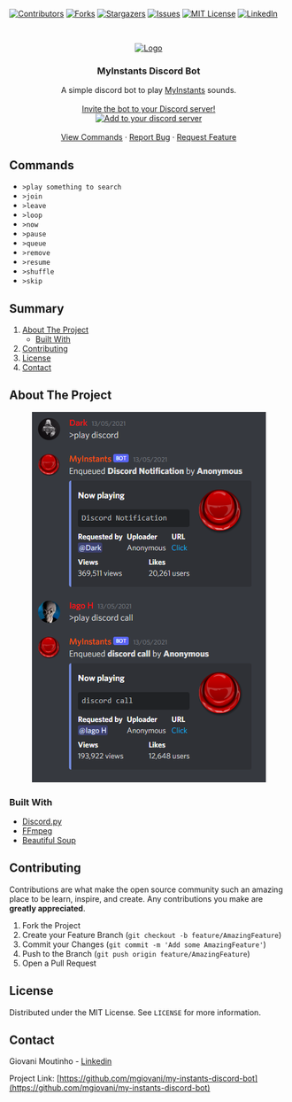 [![Contributors][contributors-shield]][contributors-url]
[![Forks][forks-shield]][forks-url]
[![Stargazers][stars-shield]][stars-url]
[![Issues][issues-shield]][issues-url]
[![MIT License][license-shield]][license-url]
[![LinkedIn][linkedin-shield]][linkedin-url]



<br />
<p align="center">
  <a href="https://github.com/mgiovani/my-instants-discord-bot">
    <img src="https://images-na.ssl-images-amazon.com/images/I/61LNAo2K9RL.png" alt="Logo" width="256" height="256">
  </a>

  <h3 align="center">MyInstants Discord Bot</h3>

  <p align="center">
    A simple discord bot to play <a href="https://www.myinstants.com/">MyInstants</a> sounds.
    <br />
    <br />
    <a href="https://discord.com/api/oauth2/authorize?client_id=836019264124354571&permissions=2150747200&scope=bot">
        Invite the bot to your Discord server!
        <br />
        <img src="https://discord.com/assets/e4923594e694a21542a489471ecffa50.svg" alt="Add to your discord server" height="100">
    </a>
    <br />
    <br />
    <a href="#commands">View Commands</a>
    ·
    <a href="https://github.com/mgiovani/my-instants-discord-bot/issues">Report Bug</a>
    ·
    <a href="https://github.com/mgiovani/my-instants-discord-bot/issues">Request Feature</a>
  </p>
</p>


## Commands

- ``>play something to search``
- ``>join``
- ``>leave``
- ``>loop``
- ``>now``
- ``>pause``
- ``>queue``
- ``>remove``
- ``>resume``
- ``>shuffle``
- ``>skip``

## Summary

<ol>
<li>
    <a href="#about-the-project">About The Project</a>
    <ul>
    <li><a href="#built-with">Built With</a></li>
    </ul>
</li>
<li><a href="#contributing">Contributing</a></li>
<li><a href="#license">License</a></li>
<li><a href="#contact">Contact</a></li>
</ol>


## About The Project

<div align="center">
  <img src="images/bot-play.png" alt="Project screenshot" >
</div>

### Built With

* [Discord.py](https://discordpy.readthedocs.io/en/stable/)
* [FFmpeg](https://www.ffmpeg.org/)
* [Beautiful Soup](https://pypi.org/project/beautifulsoup4/)


## Contributing

Contributions are what make the open source community such an amazing place to be learn, inspire, and create. Any contributions you make are **greatly appreciated**.

1. Fork the Project
2. Create your Feature Branch (`git checkout -b feature/AmazingFeature`)
3. Commit your Changes (`git commit -m 'Add some AmazingFeature'`)
4. Push to the Branch (`git push origin feature/AmazingFeature`)
5. Open a Pull Request



## License

Distributed under the MIT License. See `LICENSE` for more information.



## Contact

Giovani Moutinho - [Linkedin](https://www.linkedin.com/in/mgiovani/)

Project Link: [https://github.com/mgiovani/my-instants-discord-bot](https://github.com/mgiovani/my-instants-discord-bot)



[contributors-shield]: https://img.shields.io/github/contributors/mgiovani/my-instants-discord-bot.svg?style=for-the-badge
[contributors-url]: https://github.com/mgiovani/my-instants-discord-bot/graphs/contributors
[forks-shield]: https://img.shields.io/github/forks/mgiovani/my-instants-discord-bot.svg?style=for-the-badge
[forks-url]: https://github.com/mgiovani/my-instants-discord-bot/network/members
[stars-shield]: https://img.shields.io/github/stars/mgiovani/my-instants-discord-bot.svg?style=for-the-badge
[stars-url]: https://github.com/mgiovani/my-instants-discord-bot/stargazers
[issues-shield]: https://img.shields.io/github/issues/mgiovani/my-instants-discord-bot.svg?style=for-the-badge
[issues-url]: https://github.com/mgiovani/my-instants-discord-bot/issues
[license-shield]: https://img.shields.io/github/license/mgiovani/my-instants-discord-bot.svg?style=for-the-badge
[license-url]: https://github.com/mgiovani/my-instants-discord-bot/blob/main/LICENSE.txt
[linkedin-shield]: https://img.shields.io/badge/-LinkedIn-black.svg?style=for-the-badge&logo=linkedin&colorB=555
[linkedin-url]: https://linkedin.com/in/mgiovani
